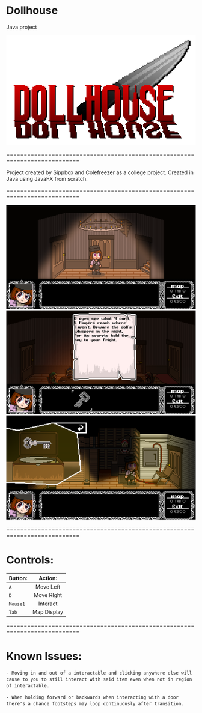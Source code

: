 # Dollhouse
Java project

![alt text](https://github.com/Colefreezer/Dollhouse/blob/main/src/main/resources/Images/LogoCredits.png "Dollhouse")

===========================================================================

Project created by Sippbox and Colefreezer as a college project.
Created in Java using JavaFX from scratch.

===========================================================================

![Alt text](https://github.com/Colefreezer/Dollhouse/blob/main/SS2.png "Screenshot1")
![Alt text](https://github.com/Colefreezer/Dollhouse/blob/main/SS3.png "Screenshot1")
![Alt text](https://github.com/Colefreezer/Dollhouse/blob/main/SS5.png "Screenshot1")

===========================================================================






# Controls:
| Button:               | Action:       |
| --------------------- |:-------------:|
| `A`              | Move Left          |
| `D`              | Move RIght         |
| `Mouse1`         | Interact           |
| `Tab`            | Map Display        |

===========================================================================

# Known Issues:
`- Moving in and out of a interactable and clicking anywhere else will cause to you to still interact with said item even when not in region of interactable.`

`- When holding forward or backwards when interacting with a door there's a chance footsteps may loop continuously after transition.`

